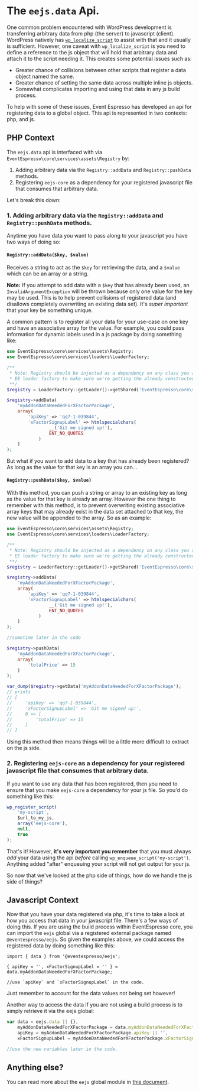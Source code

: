 # The `eejs.data` Api.

One common problem encountered with WordPress development is transferring arbitrary data from php (the server) to javascript (client).  WordPress natively has [`wp_localize_script`](https://developer.wordpress.org/reference/functions/wp_localize_script/) to assist with that and it usually is sufficient.  However, one caveat with `wp_localize_script` is you need to define a reference to the js object that will hold that arbitrary data and attach it to the script needing it.  This creates some potential issues such as:

- Greater chance of collisions between other scripts that register a data object named the same.
- Greater chance of setting the same data across multiple inline js objects.
- Somewhat complicates importing and using that data in any js build process.

To help with some of these issues, Event Espresso has developed an api for registering data to a global object.  This api is represented in two contexts: php, and js.

## PHP Context

The `eejs.data` api is interfaced with via `EventEspresso\core\services\assets\Registry` by:

1. Adding arbitrary data via the `Registry::addData` and `Registry::pushData` methods.
2. Registering `eejs-core` as a dependency for your registered javascript file that consumes that arbitrary data.

Let's break this down:

### 1. Adding arbitrary data via the `Registry::addData` and `Registry::pushData` methods.

Anytime you have data you want to pass along to your javascript you have two ways of doing so:

#### `Registry::addData($key, $value)`

Receives a string to act as the `$key` for retrieving the data, and a `$value` which can be an array or a string.

**Note:** If you attempt to add data with a `$key` that has already been used, an `InvalidArgumentException` will be thrown because only one value for the key may be used. This is to help prevent collisions of registered data (and disallows completely overwriting an existing data set).  It's _super important_ that your key be something unique.

A common pattern is to register all your data for your use-case on one key and have an associative array for the value.  For example, you could pass information for dynamic labels used in a js package by doing something like:

```php
use EventEspresso\core\services\assets\Registry;
use EventEspresso\core\services\loaders\LoaderFactory;

/**
 * Note: Registry should be injected as a dependency on any class you are using, but for this example we're using the
 * EE loader factory to make sure we're getting the already constructed Registry instance.
 **/
$registry = LoaderFactory::getLoader()->getShared('EventEspresso\core\services\assets\Registry');

$registry->addData(
    'myAddonDataNeededForXFactorPackage',
    array(
        'apiKey' => 'qq7-1-039844',
        'xFactorSignupLabel' => htmlspecialchars(
                __('Git me signed up!'),
                ENT_NO_QUOTES
            )
    )
);
```

But what if you want to add data to a key that has already been registered?  As long as the value for that key is an array you can...

#### `Registry::pushData($key, $value)`

With this method, you can push a string or array to an existing key as long as the value for that key is already an array.  However the one thing to remember with this method, is to prevent overwriting existing associative array keys that may already exist in the data set attached to that key, the new value will be appended to the array.  So as an example:

```php
use EventEspresso\core\services\assets\Registry;
use EventEspresso\core\services\loaders\LoaderFactory;

/**
 * Note: Registry should be injected as a dependency on any class you are using, but for this example we're using the
 * EE loader factory to make sure we're getting the already constructed Registry instance.
 **/
$registry = LoaderFactory::getLoader()->getShared('EventEspresso\core\services\assets\Registry');

$registry->addData(
    'myAddonDataNeededForXFactorPackage',
    array(
        'apiKey' => 'qq7-1-039844',
        'xFactorSignupLabel' => htmlspecialchars(
                __('Git me signed up!'),
                ENT_NO_QUOTES
            )
    )
);

//sometime later in the code

$registry->pushData(
    'myAddonDataNeededForXFactorPackage',
    array(
        'totalPrice' => 15
    )
);

var_dump($registry->getData('myAddonDataNeededForXFactorPackage');
// prints
// [
//     'apiKey' => 'qq7-1-039844',
//     'xFactorSignupLabel' => 'Git me signed up!',
//     0 => [
//         'totalPrice' => 15
//     ]
// ]
```

Using this method then means things will be a little more difficult to extract on the js side.

### 2. Registering `eejs-core` as a dependency for your registered javascript file that consumes that arbitrary data.

If you want to use any data that has been registered, then you need to ensure that you make `eejs-core` a dependency for your js file.  So you'd do something like this:

```js
wp_register_script(
    'my-script',
    $url_to_my_js,
    array('eejs-core'),
    null,
    true
);
```

That's it!  However, **it's very important you remember** that you must always _add_ your data using the api _before_ calling `wp_enqueue_script('my-script')`.  Anything added "after" enqueuing your script will not get output for your js.

So now that we've looked at the php side of things, how do we handle the js side of things?

## Javascript Context

Now that you have your data registered via php, it's time to take a look at how you access that data in your javascript file.  There's a few ways of doing this.  If you are using the build process within EventEspresso core, you can import the `eejs` global via a registered external package named `@eventespresso/eejs`.  So given the examples above, we could access the registered data by doing something like this:

```jsxharmony
import { data } from '@eventespresso/eejs';

{ apiKey = '', xFactorSignupLabel = '' } = data.myAddonDataNeededForXFactorPackage;

//use `apiKey` and `xFactorSignupLabel` in the code.
```

Just remember to account for the data values not being set however!

Another way to access the data if you are not using a build process is to simply retrieve it via the eejs global:

```js
var data = eejs.data || {},
    myAddonDataNeededForXFactorPackage = data.myAddonDataNeededForXFactorPackage || {},
    apiKey = myAddonDataNeededForXFactorPackage.apiKey || '',
    xFactorSignupLabel = myAddonDataNeededForXFactorPackage.xFactorSignuplabel || '';

//use the new variables later in the code.
```

## Anything else?

You can read more about the `eejs` global module in [this document](eejs-module.md).
